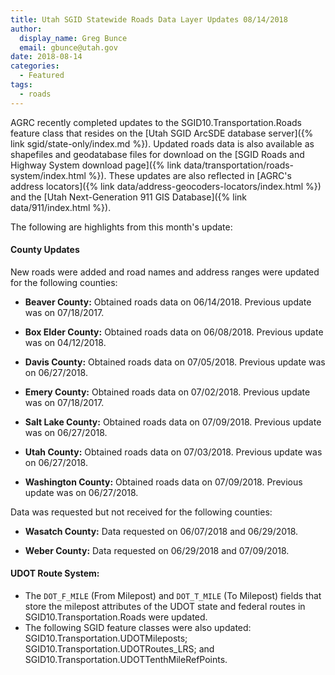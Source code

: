 ```yaml
---
title: Utah SGID Statewide Roads Data Layer Updates 08/14/2018
author:
  display_name: Greg Bunce
  email: gbunce@utah.gov
date: 2018-08-14
categories:
  - Featured
tags:
  - roads
---
```


AGRC recently completed updates to the SGID10.Transportation.Roads feature class that resides on the [Utah SGID ArcSDE database server]({% link sgid/state-only/index.md %}). Updated roads data is also available as shapefiles and geodatabase files for download on the [SGID Roads and Highway System download page]({% link data/transportation/roads-system/index.html %}). These updates are also reflected in [AGRC's address locators]({% link data/address-geocoders-locators/index.html %}) and the [Utah Next-Generation 911 GIS Database]({% link data/911/index.html %}).


The following are highlights from this month's update:

#### County Updates
New roads were added and road names and address ranges were updated for the following counties:

- **Beaver County:** Obtained roads data on 06/14/2018. Previous update was on 07/18/2017.

- **Box Elder County:** Obtained roads data on 06/08/2018. Previous update was on 04/12/2018.

- **Davis County:** Obtained roads data on 07/05/2018. Previous update was on 06/27/2018.

- **Emery County:** Obtained roads data on 07/02/2018. Previous update was on 07/18/2017.

- **Salt Lake County:** Obtained roads data on  07/09/2018. Previous update was on 06/27/2018.

- **Utah County:** Obtained roads data on 07/03/2018. Previous update was on 06/27/2018.

- **Washington County:** Obtained roads data on 07/09/2018. Previous update was on 06/27/2018.

Data was requested but not received for the following counties:

- **Wasatch County:** Data requested on 06/07/2018 and 06/29/2018.

- **Weber County:** Data requested on 06/29/2018 and 07/09/2018.

#### UDOT Route System:

- The `DOT_F_MILE` (From Milepost) and `DOT_T_MILE` (To Milepost) fields that store the milepost attributes of the UDOT state and federal routes in SGID10.Transportation.Roads were updated.
- The following SGID feature classes were also updated: SGID10.Transportation.UDOTMileposts; SGID10.Transportation.UDOTRoutes_LRS; and SGID10.Transportation.UDOTTenthMileRefPoints.
